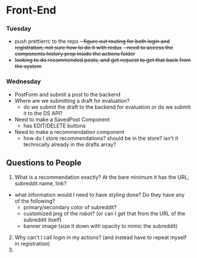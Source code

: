 # Front-End

### Tuesday

- push prettierrc to the repo
  ~~- figure out routing for both login and registration, not sure how to do it with redux~~
  ~~- need to access the components history prop inside the actions folder~~
- ~~looking to do recommended posts, and get request to get that back from the system~~

### Wednesday

- PostForm and submit a post to the backend
- Where are we submitting a draft for evaluation?
  - do we submit the draft to the backend for evaluation or do we submit it to the DS API?
- Need to make a SavedPost Component
  - has EDIT/DELETE buttons
- Need to make a recommendation component
  - how do I store recommendations? should be in the store? isn't it technically already in the drafts array?

## Questions to People

1. What is a recommendation exactly? At the bare minimum it has the URL, subreddit name, link?

- what information would I need to have styling done? Do they have any of the following?
  - primary/secondary color of subreddit?
  - customized png of the robot? (or can I get that from the URL of the subreddit itself)
  - banner image (size it down with opacity to mimic the subreddit)

2. Why can't I call login in my actions? (and instead have to repeat myself in registration)
3.
